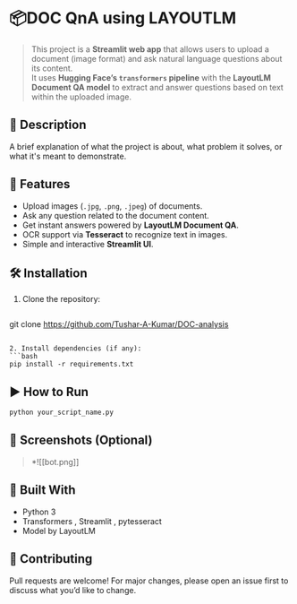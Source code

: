 # 📦DOC QnA using LAYOUTLM

> This project is a **Streamlit web app** that allows users to upload a document (image format) and ask natural language questions about its content.  
It uses **Hugging Face’s `transformers` pipeline** with the **LayoutLM Document QA model** to extract and answer questions based on text within the uploaded image.

## 📖 Description

A brief explanation of what the project is about, what problem it solves, or what it's meant to demonstrate.

## 🚀 Features

- Upload images (`.jpg`, `.png`, `.jpeg`) of documents.
- Ask any question related to the document content.
- Get instant answers powered by **LayoutLM Document QA**.
- OCR support via **Tesseract** to recognize text in images.
- Simple and interactive **Streamlit UI**.

## 🛠️ Installation

1. Clone the repository:
   ```bash
 git clone https://github.com/Tushar-A-Kumar/DOC-analysis
   ```

2. Install dependencies (if any):
   ```bash
   pip install -r requirements.txt
   ```

## ▶️ How to Run

```bash
python your_script_name.py
```



## 📸 Screenshots (Optional)

> *![[bot.png]]

## 🧠 Built With

- Python 3
- Transformers , Streamlit , pytesseract
- Model by LayoutLM

## 🤝 Contributing

Pull requests are welcome! For major changes, please open an issue first to discuss what you’d like to change.


